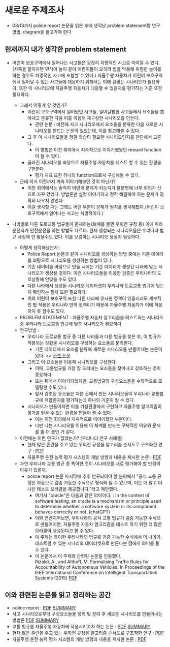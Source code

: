 # 새로운 주제조사

- 03/13까지 police report 논문을 읽은 후에 생각난 problem statement랑 연구 방법, diagram을 들고가야 한다

## 현재까지 내가 생각한 problem statement

- 어린이 보호구역에서 일어나는 사고들은 굉장히 치명적인 사고로 이어질 수 있다.(사족을 붙이자면 민식이 놀이 같이 어린이들이 오히려 법을 악용해 위험한 놀이를 하는 경우도 치명적인 사고에 포함할 수 있다.) 자율주행 자동차가 어린이 보호구역에서 일어날 수 있는 사고들에 대응하기 위해서는 이에 걸맞는 시나리오가 필요하다. 또한 이 시나리오에 자율주행 자동차가 대응할 수 있을지를 평가하는 기준 또한 필요하다.
  - 그래서 어떻게 할 것인가? 
    - 어린이 보호구역에서 일어났던 사고들, 일어날법한 사고들에서 요소들을 뽑아내고 분류한 다음 이를 이용해 재구성한 시나리오를 만든다.
      - 관련 논문 : 예전에 사고 시나리오에서 요소들을 분류한 다음 새로운 시나리오를 만드는 논문이 있었는데, 이를 참고해볼 수 있다.
    - 그 후 이 시나리오들을 정말 학습이 필요한 시나리오인지를 판단해서 고른다.
      - 이 방법은 이전 회의에서 지속적으로 이야기했었던 reward function이 될 수 있다.
    - 골라진 시나리오를 바탕으로 자율주행 자동차를 테스트 할 수 있는 환경을 구현한다.
      - 평가 지표 또한 하나의 function으로서 구성해볼 수 있다.
  - 근데 이거 이전까지 계속 이야기해보던 것이 아닌가?
    - 이전 회의에서는 솔직히 어떤게 문제가 되는지가 불분명해 너무 회의가 산으로 자꾸 갔었다. 방법론만 실컷 이야기하고 정작 해결해야 하는 문제가 정확히 나오지 않았다.
    - 이걸 생각할 때는 그래도 어떤 부분이 문제가 될지를 생각해봤다.(어린이 보호구역에서 일어나는 사고는 치명적이다.)

- 나라별로 다른 도로교통 법규들이 존재하는데(예를 들면 우회전 규정 등) 이에 따라 운전자가 안전운전을 하는 방법도 다르다. 현재 생성되는 시나리오들은 우리나라 법규 사정에 안 맞을수도 있다. 이를 보강하는 시나리오 생성이 필요하다.
  - 어떻게 생각해냈는가 : 
    - Police Report 논문과 같이 시나리오를 생성하는 방법 중에는 기존 데이터를 바탕으로 시나리오를 생성하는 방법이 있다. 
    - 기존 데이터를 바탕으로 만들 시에는 기존 데이터가 생성된 나라에 맞는 시나리오가 생성될 것이다. 이런 시나리오들을 이용한 검증은 우리나라의 도로상황에 안맞을 수도 있다.
    - 다른 나라에서 생성된 시나리오 데이터셋이 우리나라 도로교통 법규에 맞는지 확인하는 절차 또한 필요하다.
    - 위의 어린이 보호구역 또한 다른 나라에 유사한 정책이 있을지라도 세부적인 법 적용은 우리나라 만의 정책이기 때문에 자율주행 자동차가 이에 적응하지 못 할수도 있다. 
  - PROBLEM STATEMENT : 자율주행 자동차 알고리즘을 테스트하는 시나리오 중 우리나라 도로교통 법규에 맞춘 시나리오가 필요하다.
  - 연구방법 :
    - 우리나라 도로교통 법규 중 다른 나라들과 다른 법규를 찾은 후, 이 법규가 적용되는 상황을 시나리오를 구성하는 요소들로 분리한다. 
      - 기존 데이터에서 요소를 분류해 새로운 시나리오를 만들어내는 논문이 있다. >> [관련 논문](../reference_summary/Generation_of_Modular_and_Measurable_Validation_Scenarios_for_Autonomous_Vehicles_Using_Accident_Data.pdf)
    - 그리고 이 요소들을 이용해 시나리오를 구성한다. 
      - 이때, 교통법규를 가장 잘 드러내는 요소들을 찾아내고 강조하는 것이 중요하다. 
      - 또는 뒤에서 이야기되겠지만, 교통법규의 구성요소들을 수학적으로 모델링할 수도 있다.
      - 앞서 강조된 요소들은 다른 곳에서 만든 시나리오들이 우리나라 교통법규에 적합한지를 평가하는데 하나의 기준이 될 수 있다.
    - 시나리오가 만들어지면 이를 가상환경에서 구현하고 자율주행 알고리즘이 평가를 받을 수 있는 환경을 만들어 볼 수 있다.
      - 이는 이전 회의에서 지속적으로 이야기했던 부분이다. 
      - 다만 나는 시나리오를 이용해 이 체계를 만드는 구체적인 이유와 문제를 좀 더 붙인 거 같다.
  - 이전에는 이런 연구가 없었는가? (우리나라 연구 사례들)
    - 현재 많은 혼란을 주고 있는 우회전 규정을 알고리즘 순서도로 구조화한 연구 : [PDF](../reference_summary/자율주행_시스템을_위한_우회전_구조화에_관한_연구.pdf)
    - 자율주행 운전 능력 평가 시스템의 개발 방향과 내용을 제시한 논문 : [PDF](../reference_summary/Development_Direction_of_Autonomous_Vehicle_Driving_Ability_Evaluation_System_based_on_Virtual_Environment.pdf)
  - 과연 우리나라 교통 법규 증 특이한 것이 시나리오를 새로 평가해야 할 만큼의 이유가 있을까.
    - police report 논문 마지막에 추후 연구되어야 할 분야에서 "공식 교통 규정은 자동으로 검증 가능한 수식으로 형식화 될 수 있으며, 이는 더 많고 더 나은 테스트 오라클을 제공합니다."라고 제안했다.
      - 여기서 "oracle"은 다음과 같은 의미이다. : In the context of software testing, an oracle is a mechanism or principle used to determine whether a software system or its component behaves correctly or not. (chatGPT)
      - 이와 연관지어보면, 우리나라의 공식 교통 법규가 검증 가능한 수식으로 만들어지면, 자율주행 자동차 알고리즘을 테스트 하기 위한 더 많은 오라클이 생성된다고 볼 수 있다.
      - 이 주제는 특이한 우리나라의 법규를 검증 가능한 수식에서 더 나아가, 테스트할 수 있는 시나리오 데이터셋으로 만든다는 점에서 의미를 둘 수 있다.
      - 이 논문에서 이 주제와 관련된 논문을 인용했다. <br> Rizaldi, A., and Althoff, M. Formalising Traffic Rules for Accountability of Autonomous Vehicles. In Proceedings of the IEEE International Conference on Intelligent Transportation Systems (2015) [PDF](../reference_summary/Formalising_Traffic_Rules_for_Accountability_of_Autonomous_Vehicles.pdf)

## 이와 관련된 논문들 읽고 정리하는 공간

- police report : [PDF](../reference_summary_other_people/generating_effective_test_cases_for_self_driving_cars_from_police_reports.pdf) [SUMMARY](../summary/SUMMARY_generating_effective_test_cases_for_self_driving_cars_from_police_reports.md)
- 사고 시나리오로부터 구성요소들을 정의 및 분리 후 새로운 시나리오를 만들어내는 방법론 [PDF](../reference_summary/Generation_of_Modular_and_Measurable_Validation_Scenarios_for_Autonomous_Vehicles_Using_Accident_Data.pdf) [SUMMARY](../summary/Generation_of_modular_and_measurable_validation_scenarios_of_autonomous_vehicles_using_accident_data.md)
- 교통 법규를 자율주행 자동차에 적용시키고자 하는 논문 : [PDF](../reference_summary/Formalising_Traffic_Rules_for_Accountability_of_Autonomous_Vehicles.pdf) [SUMMARY](../summary/SUMMARY_Formalising_Traffic_Rules_for_Accountability_of_Autonomous_Vehicles.md)
- 현재 많은 혼란을 주고 있는 우회전 규정을 알고리즘 순서도로 구조화한 연구 : [PDF](../reference_summary/자율주행_시스템을_위한_우회전_구조화에_관한_연구.pdf) 
- 자율주행 운전 능력 평가 시스템의 개발 방향과 내용을 제시한 논문 : [PDF](../reference_summary/Development_Direction_of_Autonomous_Vehicle_Driving_Ability_Evaluation_System_based_on_Virtual_Environment.pdf)
